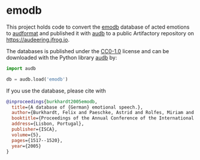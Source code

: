 # emodb

This project holds code
to convert the [emodb] database of acted emotions
to [audformat]
and published it with [audb]
to a public Artifactory
repository on https://audeering.jfrog.io.

The databases is published under the [CC0-1.0] license
and can be downloaded with the Python library [audb] by:

```python
import audb

db = audb.load('emodb')
```

If you use the database, please cite with

```bibtex
@inproceedings{burkhardt2005emodb,
  title={A database of {German} emotional speech.},
  author={Burkhardt, Felix and Paeschke, Astrid and Rolfes, Miriam and Sendlmeier, Walter F and Weiss, Benjamin},
  booktitle={Proceedings of the Annual Conference of the International Speech Communication Association (INTERSPEECH)},
  address={Lisbon, Portugal},
  publisher={ISCA},
  volume={5},
  pages={1517--1520},
  year={2005}
}
```

[CC0-1.0]: https://creativecommons.org/publicdomain/zero/1.0/
[emodb]: http://emodb.bilderbar.info/index-1280.html
[audb]: https://github.com/audeering/audb
[audformat]: https://github.com/audeering/audformat
